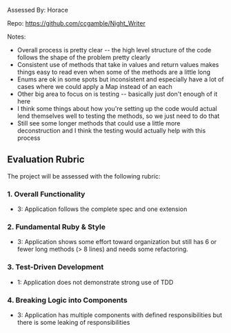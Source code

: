 Assessed By: Horace

Repo: https://github.com/ccgamble/Night_Writer

Notes:

* Overall process is pretty clear -- the high level structure
of the code follows the shape of the problem pretty clearly
* Consistent use of methods that take in values and return values makes
things easy to read even when some of the methods are a little long
* Enums are ok in some spots but inconsistent and especially have a lot
of cases where we could apply a Map instead of an each
* Other big area to focus on is testing -- basically just don't enough
of it here
* I think some things about how you're setting up the code would actual lend
themselves well to testing the methods, so we just need to do that
* Still see some longer methods that could use a little more deconstruction
and I think the testing would actually help with this process

## Evaluation Rubric

The project will be assessed with the following rubric:

### 1. Overall Functionality

* 3: Application follows the complete spec and one extension

### 2. Fundamental Ruby & Style

* 3:  Application shows some effort toward organization but still has 6 or fewer long methods (> 8 lines) and needs some refactoring.

### 3. Test-Driven Development

* 1: Application does not demonstrate strong use of TDD

### 4. Breaking Logic into Components

* 3: Application has multiple components with defined responsibilities but there is some leaking of responsibilities

